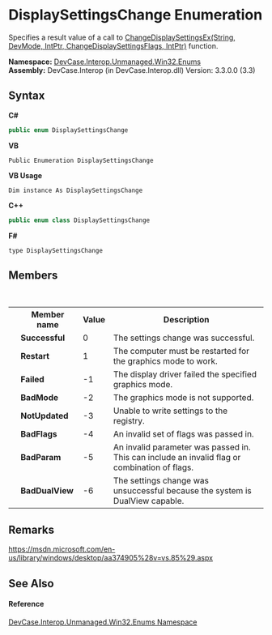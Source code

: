 # DisplaySettingsChange Enumeration
 

Specifies a result value of a call to <a href="M_DevCase_Interop_Unmanaged_Win32_NativeMethods_ChangeDisplaySettingsEx">ChangeDisplaySettingsEx(String, DevMode, IntPtr, ChangeDisplaySettingsFlags, IntPtr)</a> function.

**Namespace:**&nbsp;<a href="N_DevCase_Interop_Unmanaged_Win32_Enums">DevCase.Interop.Unmanaged.Win32.Enums</a><br />**Assembly:**&nbsp;DevCase.Interop (in DevCase.Interop.dll) Version: 3.3.0.0 (3.3)

## Syntax

**C#**<br />
``` C#
public enum DisplaySettingsChange
```

**VB**<br />
``` VB
Public Enumeration DisplaySettingsChange
```

**VB Usage**<br />
``` VB Usage
Dim instance As DisplaySettingsChange
```

**C++**<br />
``` C++
public enum class DisplaySettingsChange
```

**F#**<br />
``` F#
type DisplaySettingsChange
```


## Members
&nbsp;<table><tr><th></th><th>Member name</th><th>Value</th><th>Description</th></tr><tr><td /><td target="F:DevCase.Interop.Unmanaged.Win32.Enums.DisplaySettingsChange.Successful">**Successful**</td><td>0</td><td>The settings change was successful.</td></tr><tr><td /><td target="F:DevCase.Interop.Unmanaged.Win32.Enums.DisplaySettingsChange.Restart">**Restart**</td><td>1</td><td>The computer must be restarted for the graphics mode to work.</td></tr><tr><td /><td target="F:DevCase.Interop.Unmanaged.Win32.Enums.DisplaySettingsChange.Failed">**Failed**</td><td>-1</td><td>The display driver failed the specified graphics mode.</td></tr><tr><td /><td target="F:DevCase.Interop.Unmanaged.Win32.Enums.DisplaySettingsChange.BadMode">**BadMode**</td><td>-2</td><td>The graphics mode is not supported.</td></tr><tr><td /><td target="F:DevCase.Interop.Unmanaged.Win32.Enums.DisplaySettingsChange.NotUpdated">**NotUpdated**</td><td>-3</td><td>Unable to write settings to the registry.</td></tr><tr><td /><td target="F:DevCase.Interop.Unmanaged.Win32.Enums.DisplaySettingsChange.BadFlags">**BadFlags**</td><td>-4</td><td>An invalid set of flags was passed in.</td></tr><tr><td /><td target="F:DevCase.Interop.Unmanaged.Win32.Enums.DisplaySettingsChange.BadParam">**BadParam**</td><td>-5</td><td>An invalid parameter was passed in. This can include an invalid flag or combination of flags.</td></tr><tr><td /><td target="F:DevCase.Interop.Unmanaged.Win32.Enums.DisplaySettingsChange.BadDualView">**BadDualView**</td><td>-6</td><td>The settings change was unsuccessful because the system is DualView capable.</td></tr></table>

## Remarks
<a href="https://msdn.microsoft.com/en-us/library/windows/desktop/aa374905%28v=vs.85%29.aspx" target="_blank">https://msdn.microsoft.com/en-us/library/windows/desktop/aa374905%28v=vs.85%29.aspx</a>

## See Also


#### Reference
<a href="N_DevCase_Interop_Unmanaged_Win32_Enums">DevCase.Interop.Unmanaged.Win32.Enums Namespace</a><br />